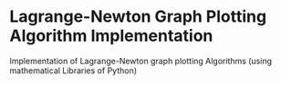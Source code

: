 # Lagrange-Newton Graph Plotting Algorithm Implementation
Implementation of Lagrange-Newton graph plotting Algorithms (using mathematical Libraries of Python)
